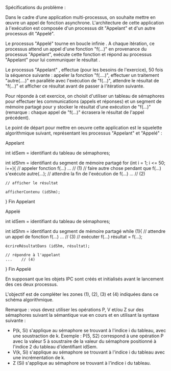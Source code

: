 Spécifications du problème :

Dans le cadre d’une application multi-processus, on souhaite mettre en œuvre un appel de fonction asynchrone.  L'architecture de cette application à l'exécution est composée d'un processus dit "Appelant" et d'un autre processus dit "Appelé". 

Le processus "Appelé"  tourne en boucle infinie . A chaque itération, ce processus attend un appel d'une fonction "f(...)" en provenance du processus "Appelant", exécute cette fonction et répond au processus "Appelant" pour lui communiquer le résultat .

Le processus "Appelant" , effectue (pour les besoins de l'exercice), 50 fois la séquence suivante : appeler la fonction "f(....)",  effectuer un traitement "autre(....)" en parallèle avec l'exécution de "f(...)", attendre le résultat de "f(...)" et afficher ce résultat avant de passer à l'itération suivante.

Pour réponde à cet exercice, on choisit d'utiliser un tableau de sémaphores pour effectuer les communications (appels et réponses) et un segment de mémoire partagé pour y stocker le résultat d'une exécution de "f(...)" (remarque : chaque appel de "f(...)" écrasera le résultat de l'appel précédent). 

Le point de départ pour mettre en oeuvre cette application est le squelette algorithmique suivant, représentant les processus "Appelant" et "Appelé" :

Appelant

  int idSem = identifiant du tableau de sémaphores;

  int idShm = identifiant du segment de mémoire partagé
  for (int i = 1; i <= 50; i++){
    // appeler fonction f(...)
    ...   // (1)
    // faire autre chose pendant que f(...) s'exécute
    autre(...); 
    // attendre la fin de l'exécution de f(...)
    ...    // (2)

    // afficher le résultat

    afficherContenu (idShm);
  }
Fin Appelant

Appelé

  int idSem = identifiant du tableau de sémaphores;

  int idShm = identifiant du segment de mémoire partagé
  while (1){
    // attendre un appel de fonction f(...)
    ...   // (3)
    // exécuter f(...)
    résultat = f(...); 

    écrireRésultatDans (idShm, résultat);

    // répondre à l'appelant
    ...    // (4)

  }
Fin Appelé

En supposant que les objets IPC sont créés et initialisés avant le lancement des ces deux processus.

L'objectif est de compléter les zones (1), (2), (3) et (4) indiquées dans ce schéma algorithmique.

Remarque : vous devez utiliser les opérations P, V et/ou Z sur des sémaphores suivant la sémantique vue en cours et en utilisant la  syntaxe suivante :
  - P(k, Si) s'applique au sémaphore se trouvant à l'indice i du tableau, avec une soustraction de k. Exemple : P(5, S2) correspond à une opération P avec la valeur 5 à soustraire de la valeur du sémaphore positionné à l'indice 2 du tableau d'identifiant idSem. 
  - V(k, Si) s'applique au sémaphore  se trouvant à l'indice i du tableau avec une incrémentation de k. 
  - Z (Si) s'applique au sémaphore  se trouvant à l'indice i du tableau.

